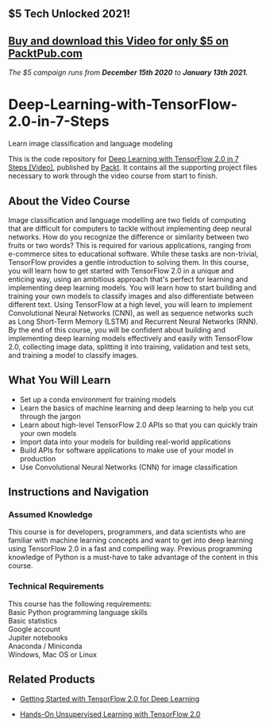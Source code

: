 ## $5 Tech Unlocked 2021!
[Buy and download this Video for only $5 on PacktPub.com](https://www.packtpub.com/product/deep-learning-with-tensorflow-2-0-in-7-steps-video/9781789958614)
-----
*The $5 campaign         runs from __December 15th 2020__ to __January 13th 2021.__*

# Deep-Learning-with-TensorFlow-2.0-in-7-Steps
Learn image classification and language modeling

This is the code repository for [Deep Learning with TensorFlow 2.0 in 7 Steps [Video]](https://www.packtpub.com/in/data/deep-learning-with-tensorflow-2-0-in-7-steps-video), published by [Packt](https://www.packtpub.com/?utm_source=github). It contains all the supporting project files necessary to work through the video course from start to finish.

## About the Video Course
Image classification and language modelling are two fields of computing that are difficult for computers to tackle without implementing deep neural networks. How do you recognize the difference or similarity between two fruits or two words? This is required for various applications, ranging from e-commerce sites to educational software. While these tasks are non-trivial, TensorFlow provides a gentle introduction to solving them.
In this course, you will learn how to get started with TensorFlow 2.0 in a unique and enticing way, using an ambitious approach that's perfect for learning and implementing deep learning models. You will learn how to start building and training your own models to classify images and also differentiate between different text. Using TensorFlow at a high level, you will learn to implement Convolutional Neural Networks (CNN), as well as sequence networks such as Long Short-Term Memory (LSTM) and Recurrent Neural Networks (RNN).
By the end of this course, you will be confident about building and implementing deep learning models effectively and easily with TensorFlow 2.0, collecting image data, splitting it into training, validation and test sets, and training a model to classify images.

<H2>What You Will Learn</H2>
<DIV class=book-info-will-learn-text>
<UL>
<LI>Set up a conda environment for training models
<LI>Learn the basics of machine learning and deep learning to help you cut through the jargon
<LI>Learn about high-level TensorFlow 2.0 APIs so that you can quickly train your own models
<LI>Import data into your models for building real-world applications
<LI>Build APIs for software applications to make use of your model in production
<LI>Use Convolutional Neural Networks (CNN) for image classification
</LI></UL></DIV>

## Instructions and Navigation
### Assumed Knowledge
This course is for developers, programmers, and data scientists who are familiar with machine learning concepts and want to get into deep learning using TensorFlow 2.0 in a fast and compelling way. Previous programming knowledge of Python is a must-have to take advantage of the content in this course.

### Technical Requirements
This course has the following requirements:<br/>
Basic Python programming language skills<br/>
Basic statistics <br/>
Google account <br/> 
Jupiter notebooks <br/>
Anaconda / Miniconda <br/>
Windows, Mac OS or Linux<br/>






## Related Products
* [ Getting Started with TensorFlow 2.0 for Deep Learning](https://www.packtpub.com/application-development/getting-started-tensorflow-20-deep-learning-video)

* [Hands-On Unsupervised Learning with TensorFlow 2.0](https://www.packtpub.com/in/big-data-and-business-intelligence/hands-unsupervised-learning-tensorflow-20-video)


